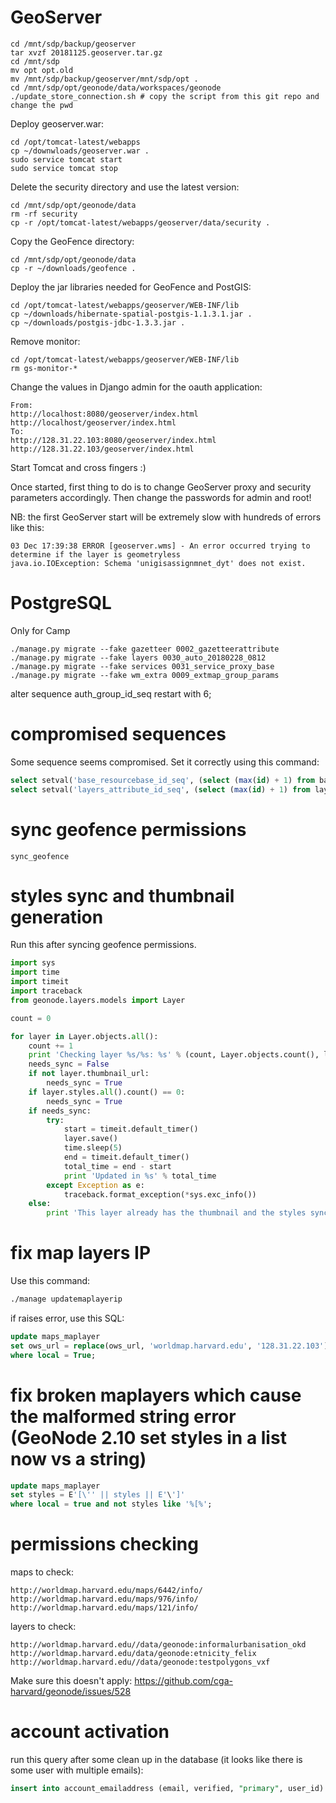 # GeoServer

```shell
cd /mnt/sdp/backup/geoserver
tar xvzf 20181125.geoserver.tar.gz
cd /mnt/sdp
mv opt opt.old
mv /mnt/sdp/backup/geoserver/mnt/sdp/opt .
cd /mnt/sdp/opt/geonode/data/workspaces/geonode
./update_store_connection.sh # copy the script from this git repo and change the pwd
```

Deploy geoserver.war:

```
cd /opt/tomcat-latest/webapps
cp ~/downwloads/geoserver.war .
sudo service tomcat start
sudo service tomcat stop
```

Delete the security directory and use the latest version:

```shell
cd /mnt/sdp/opt/geonode/data
rm -rf security
cp -r /opt/tomcat-latest/webapps/geoserver/data/security .
```

Copy the GeoFence directory:

```
cd /mnt/sdp/opt/geonode/data
cp -r ~/downloads/geofence .
```

Deploy the jar libraries needed for GeoFence and PostGIS:

```
cd /opt/tomcat-latest/webapps/geoserver/WEB-INF/lib
cp ~/downloads/hibernate-spatial-postgis-1.1.3.1.jar .
cp ~/downloads/postgis-jdbc-1.3.3.jar .
```

Remove monitor:

```
cd /opt/tomcat-latest/webapps/geoserver/WEB-INF/lib
rm gs-monitor-*
```

Change the values in Django admin for the oauth application:

```
From:
http://localhost:8080/geoserver/index.html
http://localhost/geoserver/index.html
To:
http://128.31.22.103:8080/geoserver/index.html
http://128.31.22.103/geoserver/index.html
```

Start Tomcat and cross fingers :)

Once started, first thing to do is to change GeoServer proxy and security parameters accordingly. Then change the passwords for admin and root!

NB: the first GeoServer start will be extremely slow with hundreds of errors like this:

```
03 Dec 17:39:38 ERROR [geoserver.wms] - An error occurred trying to determine if the layer is geometryless
java.io.IOException: Schema 'unigisassignmnet_dyt' does not exist.
```

# PostgreSQL

Only for Camp

```shell
./manage.py migrate --fake gazetteer 0002_gazetteerattribute
./manage.py migrate --fake layers 0030_auto_20180228_0812
./manage.py migrate --fake services 0031_service_proxy_base
./manage.py migrate --fake wm_extra 0009_extmap_group_params
```
alter sequence auth_group_id_seq restart with 6;

# compromised sequences

Some sequence seems compromised. Set it correctly using this command:

```sql
select setval('base_resourcebase_id_seq', (select (max(id) + 1) from base_resourcebase), false);
select setval('layers_attribute_id_seq', (select (max(id) + 1) from layers_attribute), false);
```

# sync geofence permissions

```shell
sync_geofence
```

# styles sync and thumbnail generation

Run this after syncing geofence permissions.

```python
import sys
import time
import timeit
import traceback
from geonode.layers.models import Layer

count = 0

for layer in Layer.objects.all():
    count += 1
    print 'Checking layer %s/%s: %s' % (count, Layer.objects.count(), layer.title)
    needs_sync = False
    if not layer.thumbnail_url:
        needs_sync = True
    if layer.styles.all().count() == 0:
        needs_sync = True
    if needs_sync:
        try:
            start = timeit.default_timer()
            layer.save()
            time.sleep(5)
            end = timeit.default_timer()
            total_time = end - start
            print 'Updated in %s' % total_time
        except Exception as e:
            traceback.format_exception(*sys.exc_info())
    else:
        print 'This layer already has the thumbnail and the styles synced'
```

# fix map layers IP

Use this command:

```bash
./manage updatemaplayerip
```

if raises error, use this SQL:

```sql
update maps_maplayer
set ows_url = replace(ows_url, 'worldmap.harvard.edu', '128.31.22.103'), layer_params = replace(layer_params, 'worldmap.harvard.edu', '128.31.22.103')
where local = True;
```

# fix broken maplayers which cause the malformed string error (GeoNode 2.10 set styles in a list now vs a string)

```sql
update maps_maplayer
set styles = E'[\'' || styles || E'\']'
where local = true and not styles like '%[%';
```

# permissions checking

maps to check:

    http://worldmap.harvard.edu/maps/6442/info/
    http://worldmap.harvard.edu/maps/976/info/
    http://worldmap.harvard.edu/maps/121/info/

layers to check:

    http://worldmap.harvard.edu//data/geonode:informalurbanisation_okd
    http://worldmap.harvard.edu/data/geonode:etnicity_felix
    http://worldmap.harvard.edu//data/geonode:testpolygons_vxf

Make sure this doesn't apply: https://github.com/cga-harvard/geonode/issues/528

# account activation

run this query after some clean up in the database (it looks like there is some user with multiple emails):

```sql
insert into account_emailaddress (email, verified, "primary", user_id) select email, true, true, id from people_profile;
```

